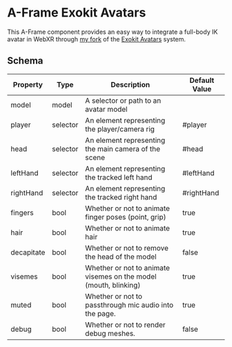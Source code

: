 # A-Frame Exokit Avatars

This A-Frame component provides an easy way to integrate a full-body IK avatar in WebXR through [my fork](https://github.com/msub2/avatars) of the [Exokit Avatars](https://github.com/exokitxr/avatars) system.

## Schema

| Property   | Type     | Description                                                      | Default Value |
| ---------- | -------- | ---------------------------------------------------------------- | ------------- |
| model      | model    | A selector or path to an avatar model                            |               |
| player     | selector | An element representing the player/camera rig                    | #player       |
| head       | selector | An element representing the main camera of the scene             | #head         |
| leftHand   | selector | An element representing the tracked left hand                    | #leftHand     |
| rightHand  | selector | An element representing the tracked right hand                   | #rightHand    |
| fingers    | bool     | Whether or not to animate finger poses (point, grip)             | true          |
| hair       | bool     | Whether or not to animate hair                                   | true          |
| decapitate | bool     | Whether or not to remove the head of the model                   | false         |
| visemes    | bool     | Whether or not to animate visemes on the model (mouth, blinking) | true          |
| muted      | bool     | Whether or not to passthrough mic audio into the page.           | true          |
| debug      | bool     | Whether or not to render debug meshes.                           | false         |
